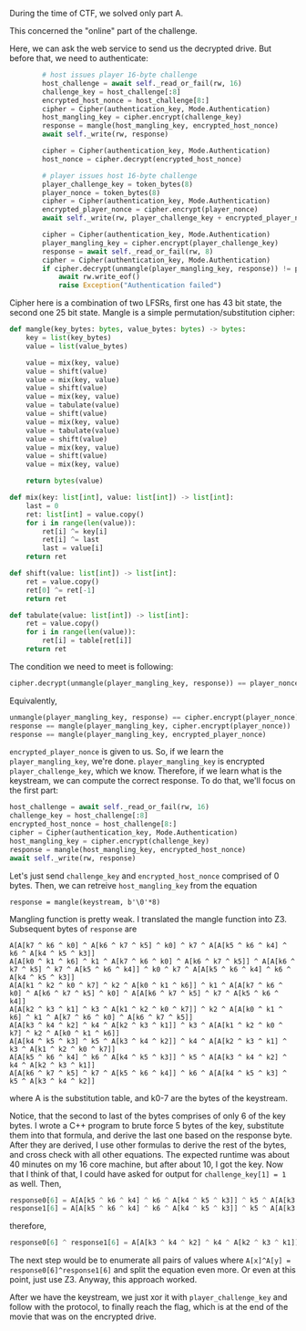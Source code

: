 During the time of CTF, we solved only part A.

This concerned the "online" part of the challenge.

Here, we can ask the web service to send us the decrypted drive. But before that, we need to authenticate:

```python
		# host issues player 16-byte challenge
		host_challenge = await self._read_or_fail(rw, 16)
		challenge_key = host_challenge[:8]
		encrypted_host_nonce = host_challenge[8:]
		cipher = Cipher(authentication_key, Mode.Authentication)
		host_mangling_key = cipher.encrypt(challenge_key)
		response = mangle(host_mangling_key, encrypted_host_nonce)
		await self._write(rw, response)

		cipher = Cipher(authentication_key, Mode.Authentication)
		host_nonce = cipher.decrypt(encrypted_host_nonce)

		# player issues host 16-byte challenge
		player_challenge_key = token_bytes(8)
		player_nonce = token_bytes(8)
		cipher = Cipher(authentication_key, Mode.Authentication)
		encrypted_player_nonce = cipher.encrypt(player_nonce)
		await self._write(rw, player_challenge_key + encrypted_player_nonce)

		cipher = Cipher(authentication_key, Mode.Authentication)
		player_mangling_key = cipher.encrypt(player_challenge_key)
		response = await self._read_or_fail(rw, 8)
		cipher = Cipher(authentication_key, Mode.Authentication)
		if cipher.decrypt(unmangle(player_mangling_key, response)) != player_nonce:
			await rw.write_eof()
			raise Exception("Authentication failed")
```

Cipher here is a combination of two LFSRs, first one has 43 bit state, the second one 25 bit state.
Mangle is a simple permutation/substitution cipher:
```python
def mangle(key_bytes: bytes, value_bytes: bytes) -> bytes:
	key = list(key_bytes)
	value = list(value_bytes)

	value = mix(key, value)
	value = shift(value)
	value = mix(key, value)
	value = shift(value)
	value = mix(key, value)
	value = tabulate(value)
	value = shift(value)
	value = mix(key, value)
	value = tabulate(value)
	value = shift(value)
	value = mix(key, value)
	value = shift(value)
	value = mix(key, value)

	return bytes(value)

def mix(key: list[int], value: list[int]) -> list[int]:
	last = 0
	ret: list[int] = value.copy()
	for i in range(len(value)):
		ret[i] ^= key[i]
		ret[i] ^= last
		last = value[i]
	return ret

def shift(value: list[int]) -> list[int]:
	ret = value.copy()
	ret[0] ^= ret[-1]
	return ret

def tabulate(value: list[int]) -> list[int]:
	ret = value.copy()
	for i in range(len(value)):
		ret[i] = table[ret[i]]
	return ret
```

The condition we need to meet is following:
```python
cipher.decrypt(unmangle(player_mangling_key, response)) == player_nonce
```

Equivalently, 

```python
unmangle(player_mangling_key, response) == cipher.encrypt(player_nonce)
response == mangle(player_mangling_key, cipher.encrypt(player_nonce))
response == mangle(player_mangling_key, encrypted_player_nonce)
```

`encrypted_player_nonce` is given to us. So, if we learn the `player_mangling_key`, we're done. `player_mangling_key` is encrypted `player_challenge_key`, which we know. Therefore, if we learn what is the keystream, we can compute the correct response. To do that, we'll focus on the first part:

```python
host_challenge = await self._read_or_fail(rw, 16)
challenge_key = host_challenge[:8]
encrypted_host_nonce = host_challenge[8:]
cipher = Cipher(authentication_key, Mode.Authentication)
host_mangling_key = cipher.encrypt(challenge_key)
response = mangle(host_mangling_key, encrypted_host_nonce)
await self._write(rw, response)
```

Let's just send `challenge_key` and `encrypted_host_nonce` comprised of 0 bytes. Then, we can retreive `host_mangling_key` from the equation
```
response = mangle(keystream, b'\0'*8)
```

Mangling function is pretty weak. I translated the mangle function into Z3. Subsequent bytes of `response` are
```
A[A[k7 ^ k6 ^ k0] ^ A[k6 ^ k7 ^ k5] ^ k0] ^ k7 ^ A[A[k5 ^ k6 ^ k4] ^ k6 ^ A[k4 ^ k5 ^ k3]]
A[A[k0 ^ k1 ^ k6] ^ k1 ^ A[k7 ^ k6 ^ k0] ^ A[k6 ^ k7 ^ k5]] ^ A[A[k6 ^ k7 ^ k5] ^ k7 ^ A[k5 ^ k6 ^ k4]] ^ k0 ^ k7 ^ A[A[k5 ^ k6 ^ k4] ^ k6 ^ A[k4 ^ k5 ^ k3]]
A[A[k1 ^ k2 ^ k0 ^ k7] ^ k2 ^ A[k0 ^ k1 ^ k6]] ^ k1 ^ A[A[k7 ^ k6 ^ k0] ^ A[k6 ^ k7 ^ k5] ^ k0] ^ A[A[k6 ^ k7 ^ k5] ^ k7 ^ A[k5 ^ k6 ^ k4]]
A[A[k2 ^ k3 ^ k1] ^ k3 ^ A[k1 ^ k2 ^ k0 ^ k7]] ^ k2 ^ A[A[k0 ^ k1 ^ k6] ^ k1 ^ A[k7 ^ k6 ^ k0] ^ A[k6 ^ k7 ^ k5]]
A[A[k3 ^ k4 ^ k2] ^ k4 ^ A[k2 ^ k3 ^ k1]] ^ k3 ^ A[A[k1 ^ k2 ^ k0 ^ k7] ^ k2 ^ A[k0 ^ k1 ^ k6]]
A[A[k4 ^ k5 ^ k3] ^ k5 ^ A[k3 ^ k4 ^ k2]] ^ k4 ^ A[A[k2 ^ k3 ^ k1] ^ k3 ^ A[k1 ^ k2 ^ k0 ^ k7]]
A[A[k5 ^ k6 ^ k4] ^ k6 ^ A[k4 ^ k5 ^ k3]] ^ k5 ^ A[A[k3 ^ k4 ^ k2] ^ k4 ^ A[k2 ^ k3 ^ k1]]
A[A[k6 ^ k7 ^ k5] ^ k7 ^ A[k5 ^ k6 ^ k4]] ^ k6 ^ A[A[k4 ^ k5 ^ k3] ^ k5 ^ A[k3 ^ k4 ^ k2]]
```
where A is the substitution table, and k0-7 are the bytes of the keystream.

Notice, that the second to last of the bytes comprises of only 6 of the key bytes. I wrote a C++ program to brute force 5 bytes of the key, substitute them into that formula, and derive the last one based on the response byte. After they are derived, I use other formulas to derive the rest of the bytes, and cross check with all other equations. The expected runtime was about 40 minutes on my 16 core machine, but after about 10, I got the key. Now that I think of that, I could have asked for output for `challenge_key[1] = 1` as well. Then,
```python
response0[6] = A[A[k5 ^ k6 ^ k4] ^ k6 ^ A[k4 ^ k5 ^ k3]] ^ k5 ^ A[A[k3 ^ k4 ^ k2] ^ k4 ^ A[k2 ^ k3 ^ k1]]
response1[6] = A[A[k5 ^ k6 ^ k4] ^ k6 ^ A[k4 ^ k5 ^ k3]] ^ k5 ^ A[A[k3 ^ k4 ^ k2] ^ k4 ^ A[k2 ^ k3 ^ k1 ^ 1]]
```
therefore,
```python
response0[6] ^ response1[6] = A[A[k3 ^ k4 ^ k2] ^ k4 ^ A[k2 ^ k3 ^ k1]] ^ A[A[k3 ^ k4 ^ k2] ^ k4 ^ A[k2 ^ k3 ^ k1 ^ 1]]
```
The next step would be to enumerate all pairs of values where `A[x]^A[y] = response0[6]^response1[6]` and split the equation even more. Or even at this point, just use Z3. Anyway, this approach worked.

After we have the keystream, we just xor it with `player_challenge_key` and follow with the protocol, to finally reach the flag, which is at the end of the movie that was on the encrypted drive.
